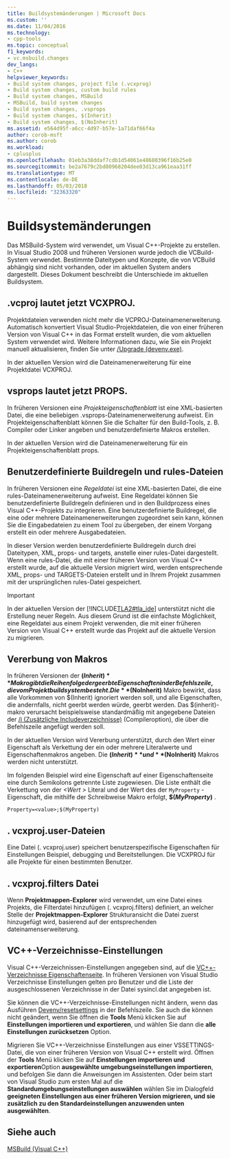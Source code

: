 ```yaml
---
title: Buildsystemänderungen | Microsoft Docs
ms.custom: ''
ms.date: 11/04/2016
ms.technology:
- cpp-tools
ms.topic: conceptual
f1_keywords:
- vc.msbuild.changes
dev_langs:
- C++
helpviewer_keywords:
- Build system changes, project file (.vcxprog)
- Build system changes, custom build rules
- Build system changes, MSBuild
- MSBuild, build system changes
- Build system changes, .vsprops
- Build system changes, $(Inherit)
- Build system changes, $(NoInherit)
ms.assetid: e564d95f-a6cc-4d97-b57e-1a71daf66f4a
author: corob-msft
ms.author: corob
ms.workload:
- cplusplus
ms.openlocfilehash: 01eb3a38ddaf7cdb1d54061e48680396f16b25e0
ms.sourcegitcommit: be2a7679c2bd80968204dee03d13ca961eaa31ff
ms.translationtype: MT
ms.contentlocale: de-DE
ms.lasthandoff: 05/03/2018
ms.locfileid: "32363320"
---
```

# <a name="build-system-changes"></a>Buildsystemänderungen
Das MSBuild-System wird verwendet, um Visual C++-Projekte zu erstellen. In Visual Studio 2008 und früheren Versionen wurde jedoch die VCBuild-System verwendet. Bestimmte Dateitypen und Konzepte, die von VCBuild abhängig sind nicht vorhanden, oder im aktuellen System anders dargestellt. Dieses Dokument beschreibt die Unterschiede im aktuellen Buildsystem.  
  
## <a name="vcproj-is-now-vcxproj"></a>.vcproj lautet jetzt VCXPROJ.  
 Projektdateien verwenden nicht mehr die VCPROJ-Dateinamenerweiterung. Automatisch konvertiert Visual Studio-Projektdateien, die von einer früheren Version von Visual C++ in das Format erstellt wurden, die vom aktuellen System verwendet wird. Weitere Informationen dazu, wie Sie ein Projekt manuell aktualisieren, finden Sie unter [/Upgrade (devenv.exe)](/visualstudio/ide/reference/upgrade-devenv-exe).  
  
 In der aktuellen Version wird die Dateinamenerweiterung für eine Projektdatei VCXPROJ.  
  
## <a name="vsprops-is-now-props"></a>vsprops lautet jetzt PROPS.  
 In früheren Versionen eine *Projekteigenschaftenblatt* ist eine XML-basierten Datei, die eine beliebigen .vsprops-Dateinamenerweiterung aufweist. Ein Projekteigenschaftenblatt können Sie die Schalter für den Build-Tools, z. B. Compiler oder Linker angeben und benutzerdefinierte Makros erstellen.  
  
 In der aktuellen Version wird die Dateinamenerweiterung für ein Projekteigenschaftenblatt props.  
  
## <a name="custom-build-rules-and-rules-files"></a>Benutzerdefinierte Buildregeln und rules-Dateien  
 In früheren Versionen eine *Regeldatei* ist eine XML-basierten Datei, die eine rules-Dateinamenerweiterung aufweist. Eine Regeldatei können Sie benutzerdefinierte Buildregeln definieren und in den Buildprozess eines Visual C++-Projekts zu integrieren. Eine benutzerdefinierte Buildregel, die eine oder mehrere Dateinamenerweiterungen zugeordnet sein kann, können Sie die Eingabedateien zu einem Tool zu übergeben, der einem Vorgang erstellt ein oder mehrere Ausgabedateien.  
  
 In dieser Version werden benutzerdefinierte Buildregeln durch drei Dateitypen, XML, props- und targets, anstelle einer rules-Datei dargestellt. Wenn eine rules-Datei, die mit einer früheren Version von Visual C++ erstellt wurde, auf die aktuelle Version migriert wird, werden entsprechende XML, props- und TARGETS-Dateien erstellt und in Ihrem Projekt zusammen mit der ursprünglichen rules-Datei gespeichert.  
  
> [!IMPORTANT]
>  In der aktuellen Version der [!INCLUDE[TLA2#tla_ide](../build/includes/tla2sharptla_ide_md.md)] unterstützt nicht die Erstellung neuer Regeln. Aus diesem Grund ist die einfachste Möglichkeit, eine Regeldatei aus einem Projekt verwenden, die mit einer früheren Version von Visual C++ erstellt wurde das Projekt auf die aktuelle Version zu migrieren.  
  
## <a name="inheritance-macros"></a>Vererbung von Makros  
 In früheren Versionen der **$(Inherit)** Makro gibt die Reihenfolge der geerbte Eigenschaften in der Befehlszeile, die vom Projektbuildsystem besteht. Die **$(NoInherit)** Makro bewirkt, dass alle Vorkommen von $(Inherit) ignoriert werden soll, und alle Eigenschaften, die andernfalls, nicht geerbt werden würde, geerbt werden. Das $(inherit)-makro verursacht beispielsweise standardmäßig mit angegebene Dateien der [/i (Zusätzliche Includeverzeichnisse)](../build/reference/i-additional-include-directories.md) (Compileroption), die über die Befehlszeile angefügt werden soll.  
  
 In der aktuellen Version wird Vererbung unterstützt, durch den Wert einer Eigenschaft als Verkettung der ein oder mehrere Literalwerte und Eigenschaftenmakros angeben. Die **$(Inherit)** und **$(NoInherit)** Makros werden nicht unterstützt.  
  
 Im folgenden Beispiel wird eine Eigenschaft auf einer Eigenschaftenseite eine durch Semikolons getrennte Liste zugewiesen. Die Liste enthält die Verkettung von der  *\<Wert >* Literal und der Wert des der `MyProperty` -Eigenschaft, die mithilfe der Schreibweise Makro erfolgt, **$(***MyProperty***)** .  
  
```  
Property=<value>;$(MyProperty)  
```  
  
## <a name="vcxprojuser-files"></a>. vcxproj.user-Dateien  
 Eine Datei (. vcxproj.user) speichert benutzerspezifische Eigenschaften für Einstellungen Beispiel, debugging und Bereitstellungen. Die VCXPROJ für alle Projekte für einen bestimmten Benutzer.  
  
## <a name="vcxprojfilters-file"></a>. vcxproj.filters Datei  
 Wenn **Projektmappen-Explorer** wird verwendet, um eine Datei eines Projekts, die Filterdatei hinzufügen (. vcxproj.filters) definiert, an welcher Stelle der **Projektmappen-Explorer** Strukturansicht die Datei zuerst hinzugefügt wird, basierend auf der entsprechenden dateinamenserweiterung.  
  
## <a name="vc-directories-settings"></a>VC++-Verzeichnisse-Einstellungen  
 Visual C++-Verzeichnissen-Einstellungen angegeben sind, auf die [VC++-Verzeichnisse Eigenschaftenseite](../ide/vcpp-directories-property-page.md). In früheren Versionen von Visual Studio Verzeichnisse Einstellungen gelten pro Benutzer und die Liste der ausgeschlossenen Verzeichnisse in der Datei sysincl.dat angegeben ist.  
  
 Sie können die VC++-Verzeichnisse-Einstellungen nicht ändern, wenn das Ausführen [Devenv/resetsettings](/visualstudio/ide/reference/resetsettings-devenv-exe) in der Befehlszeile. Sie auch die können nicht geändert, wenn Sie öffnen die **Tools** Menü klicken Sie auf **Einstellungen importieren und exportieren**, und wählen Sie dann die **alle Einstellungen zurücksetzen** Option.  
  
 Migrieren Sie VC++-Verzeichnisse Einstellungen aus einer VSSETTINGS-Datei, die von einer früheren Version von Visual C++ erstellt wird. Öffnen der **Tools** Menü klicken Sie auf **Einstellungen importieren und exportieren**Option **ausgewählte umgebungseinstellungen importieren**, und befolgen Sie dann die Anweisungen im Assistenten. Oder beim start von Visual Studio zum ersten Mal auf die **Standardumgebungseinstellungen auswählen** wählen Sie im Dialogfeld **geeigneten Einstellungen aus einer früheren Version migrieren, und sie zusätzlich zu den Standardeinstellungen anzuwenden unten ausgewählten**.  
  
## <a name="see-also"></a>Siehe auch  
 [MSBuild (Visual C++)](../build/msbuild-visual-cpp.md)